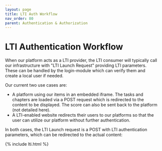 ```yaml
---
layout: page
title: LTI Auth Workflow
nav_order: 80
parent: Authentication & Authorization
---
```


# LTI Authentication Workflow

When our platform acts as a LTI provider, the LTI consumer will typically call our infrastructure with "LTI Launch Request" providing LTI parameters. These can be handled by the login-module which can verify them and create a local user if needed.

Our current two use cases are:
* A platform using our items in an embedded iframe. The tasks and chapters are loaded via a POST request which is redirected to the content to be displayed. The score can also be sent back to the platform (not detailed here).
* A LTI-enabled website redirects their users to our platforms so that the user can utilize our platform without further authentication.

In both cases, the LTI Launch request is a POST with LTI authentication parameters, which can be redirected to the actual content:

{% include lti.html %}

